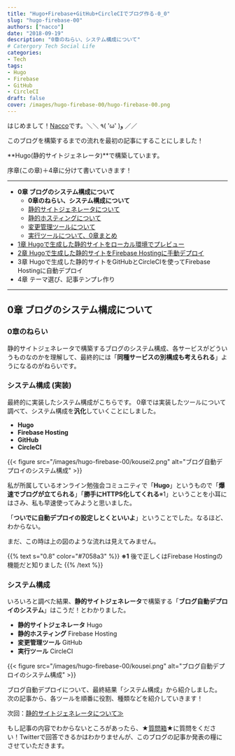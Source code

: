 ```yaml
---
title: "Hugo+Firebase+GitHub+CircleCIでブログ作る-0_0"
slug: "hugo-firebase-00"
authors: ["nacco"]
date: "2018-09-19"
description: "0章のねらい、システム構成について"
# Catergory Tech Social Life
categories:
- Tech
tags:
- Hugo
- Firebase
- GitHub
- CircleCI
draft: false
cover: /images/hugo-firebase-00/hugo-firebase-00.png
---
```


はじめまして！[Nacco](https://twitter.com/climbing_nacco)です。＼＼ ٩( 'ω' )و ／／

このブログを構築するまでの流れを最初の記事にすることにしました！

**Hugo(静的サイトジェネレータ)**で構築しています。

序章(この章)＋4章に分けて書いていきます！

---
- **0章 ブログのシステム構成について**
    - **0章のねらい、システム構成について**
    - [静的サイトジェネレータについて](../hugo-firebase-01)
    - [静的ホスティングについて](../hugo-firebase-02)
    - [変更管理ツールについて](../hugo-firebase-03)
    - [実行ツールについて、0章まとめ](../hugo-firebase-04)
- [1章 Hugoで生成した静的サイトをローカル環境でプレビュー](../hugo-firebase-10)
- [2章 Hugoで生成した静的サイトをFirebase Hostingに手動デプロイ](../hugo-firebase-20)
- 3章 Hugoで生成した静的サイトをGitHubとCircleCIを使ってFirebase Hostingに自動デプロイ
- 4章 テーマ選び、記事テンプレ作り

---
## 0章 ブログのシステム構成について

### 0章のねらい

静的サイトジェネレータで構築するブログのシステム構成、各サービスがどういうものなのかを理解して、最終的には「**同種サービスの別構成も考えられる**」ようになるのがねらいです。


### システム構成 (実装)

最終的に実装したシステム構成がこちらです。
0章では実装したツールについて調べて、システム構成を**汎化**していくことにしました。

- **Hugo**
- **Firebase Hosting**
- **GitHub**
- **CircleCI**

{{< figure src="/images/hugo-firebase-00/kousei2.png" alt="ブログ自動デプロイのシステム構成" >}}

私が所属しているオンライン勉強会コミュニティで「**Hugo**」というもので「**爆速でブログが立てられる**」「**勝手にHTTPS化してくれる**※1」ということを小耳にはさみ、私も早速使ってみようと思いました。

「**ついでに自動デプロイの設定しとくといいよ**」ということでした。なるほど、わからない。

まだ、この時は上の図のような流れは見えてみません。

{{% text s="0.8" color="#7058a3" %}}
**※1** 後で正しくはFirebase Hostingの機能だと知りました
{{% /text %}}

### システム構成

いろいろと調べた結果、**静的サイトジェネレータ**で構築する「**ブログ自動デプロイのシステム**」はこうだ！とわかりました。

- **静的サイトジェネレータ** Hugo
- **静的ホスティング** Firebase Hosting
- **変更管理ツール** GitHub
- **実行ツール** CircleCI


{{< figure src="/images/hugo-firebase-00/kousei.png" alt="ブログ自動デプロイのシステム構成" >}}

ブログ自動デプロイについて、最終結果「システム構成」から紹介しました。
次の記事から、各ツールを順番に役割、種類などを紹介していきます！

次回：[静的サイトジェネレータについて≫](../hugo-firebase-01)

もし記事の内容でわからないところがあったら、★[質問箱](https://peing.net/ja/climbing_nacco?event=0)★に質問をください！Twitterで回答できるかはわかりませんが、このブログの記事か発表の糧にさせていただきます。